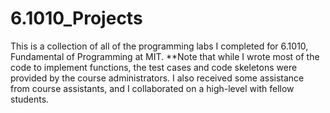 # 6.1010_Projects
 This is a collection of all of the programming labs I completed for 6.1010, Fundamental of Programming at MIT. **Note that while I wrote most of the code to implement functions, the test cases and code skeletons were provided by the course administrators. I also received some assistance from course assistants, and I collaborated on a high-level with fellow students.
